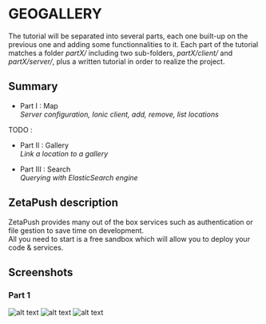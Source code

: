 # GEOGALLERY #

The tutorial will be separated into several parts, each one built-up on the previous one and adding some functionnalities to it.
Each part of the tutorial matches a folder *partX/* including two sub-folders, *partX/client/* and *partX/server/*, plus a written tutorial in order to realize the project.

## Summary ##

* Part I : Map  
*Server configuration, Ionic client, add, remove, list locations*

TODO :

* Part II : Gallery  
*Link a location to a gallery*

* Part III : Search  
*Querying with ElasticSearch engine*

## ZetaPush description ##

ZetaPush provides many out of the box services such as authentication or file gestion to save time on development.  
All you need to start is a free sandbox which will allow you to deploy your code & services.

## Screenshots ##

### Part 1 ###  

![alt text][screenshot_p1_0]
![alt text][screenshot_p1_1]
![alt text][screenshot_p1_2]


[screenshot_p1_0]: https://wires.fr/imgs/geogallery-part1-map.png "Part 1 feature : visualize map"
[screenshot_p1_1]: https://wires.fr/imgs/geogallery-part1-add.png "Part 1 feature : add location"
[screenshot_p1_2]: https://wires.fr/imgs/geogallery-part1-debug.png "Part 1 feature : debug view"

